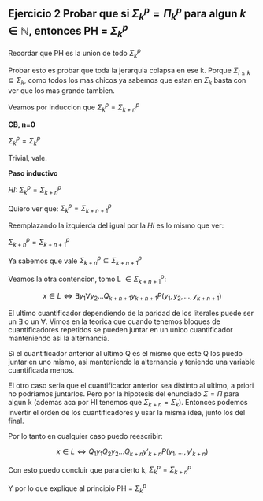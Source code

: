 ## Ejercicio 2 Probar que si $\Sigma^{p}_k = \Pi^{p}_{k}$ para algun $k \in \mathbb{N}$, entonces PH = $\Sigma^{p}_{k}$

Recordar que PH es la union de todo $\Sigma_{k}^{p}$
  
Probar esto es probar que toda la jerarquia colapsa en ese k. Porque $\Sigma_{i \leq k} \subseteq \Sigma_k$, como todos 
los mas chicos ya sabemos que estan en $\Sigma_k$ basta con ver que los mas grande tambien.

Veamos por induccion que $\Sigma_{k}^{p} = \Sigma_{k+n}^{p}$

**CB, n=0**

$\Sigma_{k}^{p} = \Sigma_{k}^{p}$ 

Trivial, vale.

**Paso inductivo**

*HI:* $\Sigma_{k}^{p} = \Sigma_{k+n}^{p}$ 

Quiero ver que: $\Sigma_{k}^{p} = \Sigma_{k+n+1}^{p}$

Reemplazando la izquierda del igual por la *HI*  es lo mismo que ver:

$\Sigma_{k+n}^{p} = \Sigma_{k+n+1}^{p}$

Ya sabemos que vale $\Sigma_{k+n}^{p} \subseteq \Sigma_{k+n+1}^{p}$

Veamos la otra contencion, tomo L $\in \Sigma_{k+n+1}^{p}$:

$$ x \in L \iff \exists y_1 \forall y_2 ... Q_{k+n+1} y_{k+n+1} P(y_1,y_2,...,y_{k+n+1})$$

El ultimo cuantificador dependiendo de la paridad de los literales puede ser un $\exists$ o un $\forall$.
Vimos en la teorica que cuando tenemos bloques de cuantificadores repetidos se pueden juntar en un unico cuantificador
manteniendo asi la alternancia.

Si el cuantificador anterior al ultimo Q es el mismo que este Q los puedo juntar en uno mismo, asi manteniendo la alternancia
y teniendo una variable cuantificada menos. 

El otro caso seria que el cuantificador anterior sea distinto al ultimo, a priori no podriamos juntarlos. Pero por la hipotesis 
del enunciado $\Sigma = \Pi$ para algun k (ademas aca por HI tenemos que $\Sigma_{k+n} = \Sigma_{k}$). Entonces podemos invertir 
el orden de los cuantificadores y usar la misma idea, junto los del final.

Por lo tanto en cualquier caso puedo reescribir:

$$x \in L \iff Q_1 y_1 Q_2 y_2 ... Q_{k+n} y'_{k+n} P(y_1,...,y'_{k+n})$$
 

Con esto puedo concluir que para cierto k, $\Sigma_{k}^{p} = \Sigma_{k+n}^{p}$

Y por lo que explique al principio PH = $\Sigma_{k}^{p}$

